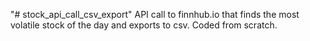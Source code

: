 "# stock_api_call_csv_export" 
API call to finnhub.io that finds the most volatile stock of the day and exports to csv. Coded from scratch.
